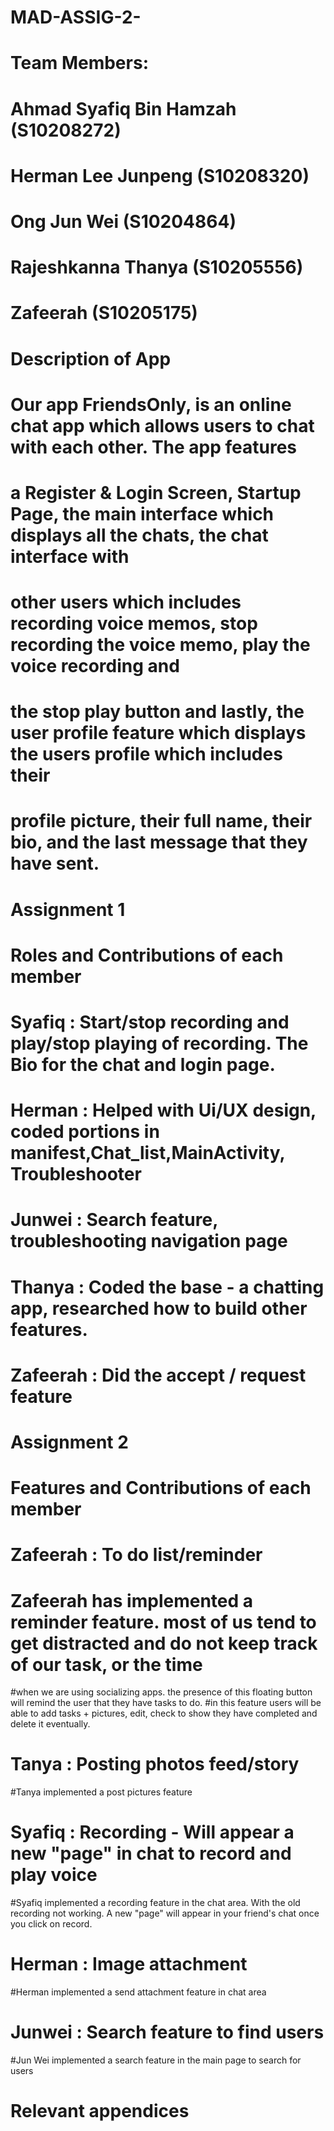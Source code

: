 # MAD-ASSIG-2-


# Team Members:
# Ahmad Syafiq Bin Hamzah (S10208272)

# Herman Lee Junpeng (S10208320)

# Ong Jun Wei (S10204864)

# Rajeshkanna Thanya (S10205556)

# Zafeerah (S10205175)




# Description of App
# Our app FriendsOnly, is an online chat app which allows users to chat with each other. The app features
# a Register & Login Screen, Startup Page, the main interface which displays all the chats, the chat interface with
# other users which includes recording voice memos, stop recording the voice memo, play the voice recording and
# the stop play button and lastly, the user profile feature which displays the users profile which includes their
# profile picture, their full name, their bio, and the last message that they have sent.


# Assignment 1
# Roles and Contributions of each member
# Syafiq : Start/stop recording and play/stop playing of recording. The Bio for the chat and login page.
# Herman : Helped with Ui/UX design, coded portions in manifest,Chat_list,MainActivity, Troubleshooter
# Junwei : Search feature, troubleshooting navigation page
# Thanya : Coded the base - a chatting app, researched how to build other features. 
# Zafeerah : Did the accept / request feature

# Assignment 2
# Features and Contributions of each member
# Zafeerah : To do list/reminder
# Zafeerah has implemented a reminder feature. most of us tend to get distracted and do not keep track of our task, or the time 
#when we are using socializing apps. the presence of this floating button will remind the user that they have tasks to do. 
#in this feature users will be able to add tasks + pictures, edit, check to show they have completed and delete it eventually.
# Tanya : Posting photos feed/story
#Tanya implemented a post pictures feature
# Syafiq : Recording - Will appear a new "page" in chat to record and play voice
#Syafiq implemented a recording feature in the chat area. With the old recording not working. A new "page" will appear in your friend's chat once you click on record.
# Herman : Image attachment
#Herman implemented a send attachment feature in chat area
# Junwei : Search feature to find users
#Jun Wei implemented a search feature in the main page to search for users




# Relevant appendices
